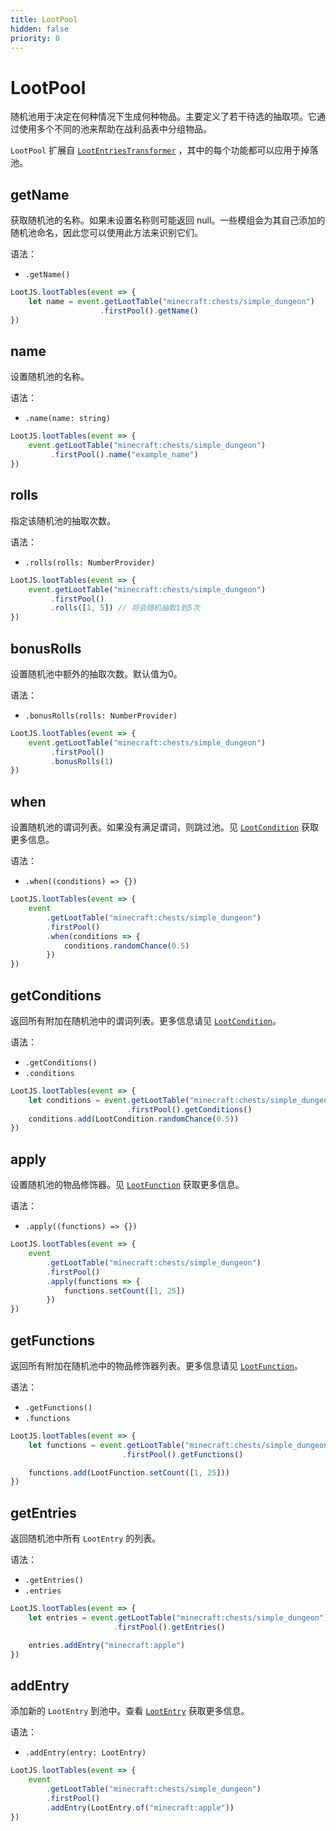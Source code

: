 ```yaml
---
title: LootPool
hidden: false
priority: 0
---
```

# LootPool

随机池用于决定在何种情况下生成何种物品。主要定义了若干待选的抽取项。它通过使用多个不同的池来帮助在战利品表中分组物品。

`LootPool` 扩展自 [`LootEntriesTransformer`](LootEntryTransformer.md) ，其中的每个功能都可以应用于掉落池。

## getName

获取随机池的名称。如果未设置名称则可能返回 null。一些模组会为其自己添加的随机池命名，因此您可以使用此方法来识别它们。

语法：

- `.getName()`

```js
LootJS.lootTables(event => {
    let name = event.getLootTable("minecraft:chests/simple_dungeon")
                    .firstPool().getName()
})
```

## name

设置随机池的名称。

语法：

- `.name(name: string)`

```js
LootJS.lootTables(event => {
    event.getLootTable("minecraft:chests/simple_dungeon")
         .firstPool().name("example_name")
})
```

## rolls

指定该随机池的抽取次数。

语法：

- `.rolls(rolls: NumberProvider)`

```js
LootJS.lootTables(event => {
    event.getLootTable("minecraft:chests/simple_dungeon")
         .firstPool()
         .rolls([1, 5]) // 将会随机抽取1到5次
})
```

## bonusRolls

设置随机池中额外的抽取次数。默认值为0。

语法：

- `.bonusRolls(rolls: NumberProvider)`

```js
LootJS.lootTables(event => {
    event.getLootTable("minecraft:chests/simple_dungeon")
         .firstPool()
         .bonusRolls(1)
})
```

## when

设置随机池的谓词列表。如果没有满足谓词，则跳过池。见 [`LootCondition`](LootConditions.md) 获取更多信息。

语法：

- `.when((conditions) => {})`

```js
LootJS.lootTables(event => {
    event
        .getLootTable("minecraft:chests/simple_dungeon")
        .firstPool()
        .when(conditions => {
            conditions.randomChance(0.5)
        })
})
```

## getConditions

返回所有附加在随机池中的谓词列表。更多信息请见 [`LootCondition`](LootConditions.md)。

语法：

- `.getConditions()`
- `.conditions`

```js
LootJS.lootTables(event => {
    let conditions = event.getLootTable("minecraft:chests/simple_dungeon")
                          .firstPool().getConditions()
    conditions.add(LootCondition.randomChance(0.5))
})
```

## apply

设置随机池的物品修饰器。见 [`LootFunction`](LootFunctions.md) 获取更多信息。

语法：

- `.apply((functions) => {})`

```js
LootJS.lootTables(event => {
    event
        .getLootTable("minecraft:chests/simple_dungeon")
        .firstPool()
        .apply(functions => {
            functions.setCount([1, 25])
        })
})
```

## getFunctions

返回所有附加在随机池中的物品修饰器列表。更多信息请见 [`LootFunction`](LootFunctions.md)。

语法：

- `.getFunctions()`
- `.functions`

```js
LootJS.lootTables(event => {
    let functions = event.getLootTable("minecraft:chests/simple_dungeon")     
                         .firstPool().getFunctions()

    functions.add(LootFunction.setCount([1, 25]))
})
```

## getEntries

返回随机池中所有 `LootEntry` 的列表。

语法：

- `.getEntries()`
- `.entries`

```js
LootJS.lootTables(event => {
    let entries = event.getLootTable("minecraft:chests/simple_dungeon")
                       .firstPool().getEntries()

    entries.addEntry("minecraft:apple")
})
```

## addEntry

添加新的 `LootEntry` 到池中。查看 [`LootEntry`](LootEntry.md) 获取更多信息。

语法：

- `.addEntry(entry: LootEntry)`

```js
LootJS.lootTables(event => {
    event
        .getLootTable("minecraft:chests/simple_dungeon")
        .firstPool()
        .addEntry(LootEntry.of("minecraft:apple"))
})
```
